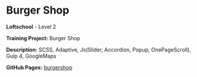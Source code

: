 # Burger Shop

**Loftschool** - Level 2

**Training Project:** Burger Shop

**Description:** SCSS, Adaptive, Js(Slider, Accordion, Popup, OnePageScroll), Gulp 4, GoogleMaps

**GitHub Pages:** [burgershop](https://baradatbiu.github.io/burgershop/)
